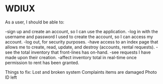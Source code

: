 # WDIUX
As a user, I should be able to:

-sign up and create an account, so I can use the application.
-log in with the username and password I used to create the account, so I can access my account.
-log out, for security purposes.
-have access to an index page that allows me to create, read, update, and destroy (accounts, rental requests).
-see the total inventory that front-lines has on-hand.
-see requests I have made upon their creation.
-affect inventory total in real-time once permission to rent has been granted.


Things to fix:
Lost and broken system
Complaints items are damaged
Photo ID left

